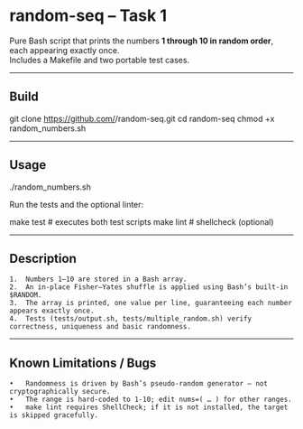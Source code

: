 # random-seq – Task 1

Pure Bash script that prints the numbers **1 through 10 in random order**, each appearing exactly once.  
Includes a Makefile and two portable test cases.

---

## Build

git clone https://github.com/<your-user>/random-seq.git
cd random-seq
chmod +x random_numbers.sh

--- 

## Usage
./random_numbers.sh

Run the tests and the optional linter:

make test   # executes both test scripts
make lint   # shellcheck (optional)

--- 

## Description
	1.	Numbers 1–10 are stored in a Bash array.
	2.	An in-place Fisher–Yates shuffle is applied using Bash’s built-in $RANDOM.
	3.	The array is printed, one value per line, guaranteeing each number appears exactly once.
	4.	Tests (tests/output.sh, tests/multiple_random.sh) verify correctness, uniqueness and basic randomness.

---

##  Known Limitations / Bugs
	•	Randomness is driven by Bash’s pseudo-random generator — not cryptographically secure.
	•	The range is hard-coded to 1-10; edit nums=( … ) for other ranges.
	•	make lint requires ShellCheck; if it is not installed, the target is skipped gracefully.
